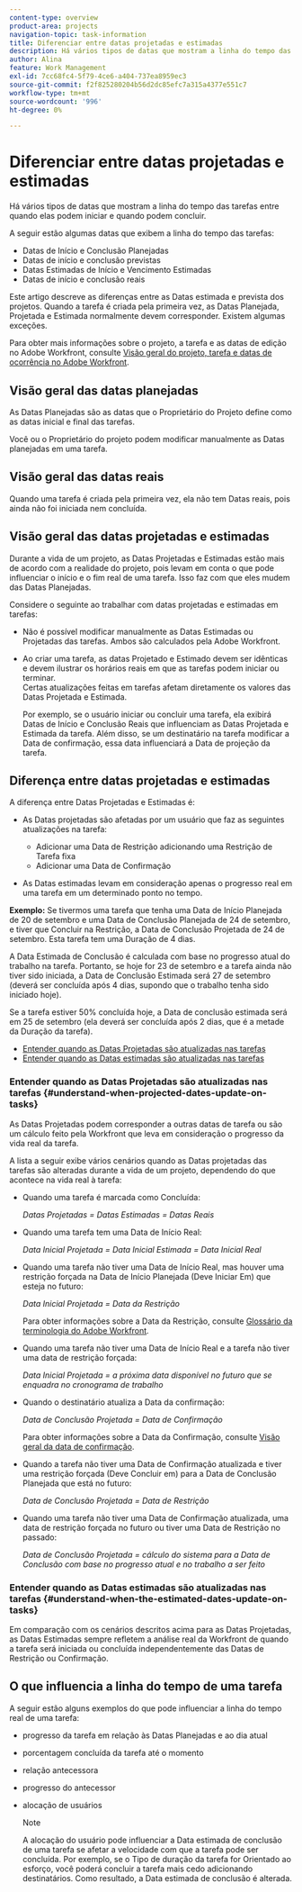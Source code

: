 ```yaml
---
content-type: overview
product-area: projects
navigation-topic: task-information
title: Diferenciar entre datas projetadas e estimadas
description: Há vários tipos de datas que mostram a linha do tempo das tarefas entre quando elas podem iniciar e quando podem concluir.
author: Alina
feature: Work Management
exl-id: 7cc68fc4-5f79-4ce6-a404-737ea8959ec3
source-git-commit: f2f825280204b56d2dc85efc7a315a4377e551c7
workflow-type: tm+mt
source-wordcount: '996'
ht-degree: 0%

---
```


# Diferenciar entre datas projetadas e estimadas

Há vários tipos de datas que mostram a linha do tempo das tarefas entre quando elas podem iniciar e quando podem concluir. 

A seguir estão algumas datas que exibem a linha do tempo das tarefas:

* Datas de Início e Conclusão Planejadas
* Datas de início e conclusão previstas
* Datas Estimadas de Início e Vencimento Estimadas
* Datas de início e conclusão reais

Este artigo descreve as diferenças entre as Datas estimada e prevista dos projetos. Quando a tarefa é criada pela primeira vez, as Datas Planejada, Projetada e Estimada normalmente devem corresponder. Existem algumas exceções. 

Para obter mais informações sobre o projeto, a tarefa e as datas de edição no Adobe Workfront, consulte [Visão geral do projeto, tarefa e datas de ocorrência no Adobe Workfront](../../../workfront-basics/navigate-workfront/workfront-navigation/definitions-pti-dates.md).

## Visão geral das datas planejadas

As Datas Planejadas são as datas que o Proprietário do Projeto define como as datas inicial e final das tarefas. 

Você ou o Proprietário do projeto podem modificar manualmente as Datas planejadas em uma tarefa.

## Visão geral das datas reais

Quando uma tarefa é criada pela primeira vez, ela não tem Datas reais, pois ainda não foi iniciada nem concluída.

## Visão geral das datas projetadas e estimadas

Durante a vida de um projeto, as Datas Projetadas e Estimadas estão mais de acordo com a realidade do projeto, pois levam em conta o que pode influenciar o início e o fim real de uma tarefa. Isso faz com que eles mudem das Datas Planejadas.

Considere o seguinte ao trabalhar com datas projetadas e estimadas em tarefas:

* Não é possível modificar manualmente as Datas Estimadas ou Projetadas das tarefas. Ambos são calculados pela Adobe Workfront.
* Ao criar uma tarefa, as datas Projetado e Estimado devem ser idênticas e devem ilustrar os horários reais em que as tarefas podem iniciar ou terminar.\
   Certas atualizações feitas em tarefas afetam diretamente os valores das Datas Projetada e Estimada. 

   Por exemplo, se o usuário iniciar ou concluir uma tarefa, ela exibirá Datas de Início e Conclusão Reais que influenciam as Datas Projetada e Estimada da tarefa. Além disso, se um destinatário na tarefa modificar a Data de confirmação, essa data influenciará a Data de projeção da tarefa.

## Diferença entre datas projetadas e estimadas

A diferença entre Datas Projetadas e Estimadas é:

* As Datas projetadas são afetadas por um usuário que faz as seguintes atualizações na tarefa:

   * Adicionar uma Data de Restrição adicionando uma Restrição de Tarefa fixa
   * Adicionar uma Data de Confirmação

* As Datas estimadas levam em consideração apenas o progresso real em uma tarefa em um determinado ponto no tempo.

**Exemplo:** Se tivermos uma tarefa que tenha uma Data de Início Planejada de 20 de setembro e uma Data de Conclusão Planejada de 24 de setembro, e tiver que Concluir na Restrição, a Data de Conclusão Projetada de 24 de setembro. Esta tarefa tem uma Duração de 4 dias.

A Data Estimada de Conclusão é calculada com base no progresso atual do trabalho na tarefa. Portanto, se hoje for 23 de setembro e a tarefa ainda não tiver sido iniciada, a Data de Conclusão Estimada será 27 de setembro (deverá ser concluída após 4 dias, supondo que o trabalho tenha sido iniciado hoje).

Se a tarefa estiver 50% concluída hoje, a Data de conclusão estimada será em 25 de setembro (ela deverá ser concluída após 2 dias, que é a metade da Duração da tarefa).

* [Entender quando as Datas Projetadas são atualizadas nas tarefas](#understand-when-projected-dates-update-on-tasks)
* [Entender quando as Datas estimadas são atualizadas nas tarefas](#understand-when-the-estimated-dates-update-on-tasks)

### Entender quando as Datas Projetadas são atualizadas nas tarefas {#understand-when-projected-dates-update-on-tasks}

As Datas Projetadas podem corresponder a outras datas de tarefa ou são um cálculo feito pela Workfront que leva em consideração o progresso da vida real da tarefa.

A lista a seguir exibe vários cenários quando as Datas projetadas das tarefas são alteradas durante a vida de um projeto, dependendo do que acontece na vida real à tarefa:

* Quando uma tarefa é marcada como Concluída:

   *Datas Projetadas = Datas Estimadas = Datas Reais*

* Quando uma tarefa tem uma Data de Início Real:

   *Data Inicial Projetada = Data Inicial Estimada = Data Inicial Real*

* Quando uma tarefa não tiver uma Data de Início Real, mas houver uma restrição forçada na Data de Início Planejada (Deve Iniciar Em) que esteja no futuro:

   *Data Inicial Projetada = Data da Restrição*

   Para obter informações sobre a Data da Restrição, consulte [Glossário da terminologia do Adobe Workfront](../../../workfront-basics/navigate-workfront/workfront-navigation/workfront-terminology-glossary.md).

* Quando uma tarefa não tiver uma Data de Início Real e a tarefa não tiver uma data de restrição forçada:

   *Data Inicial Projetada = a próxima data disponível no futuro que se enquadra no cronograma de trabalho*

* Quando o destinatário atualiza a Data da confirmação:

   *Data de Conclusão Projetada = Data de Confirmação*

   Para obter informações sobre a Data da Confirmação, consulte [Visão geral da data de confirmação](../../../manage-work/projects/updating-work-in-a-project/overview-of-commit-dates.md).

* Quando a tarefa não tiver uma Data de Confirmação atualizada e tiver uma restrição forçada (Deve Concluir em) para a Data de Conclusão Planejada que está no futuro:

   *Data de Conclusão Projetada = Data de Restrição*

* Quando uma tarefa não tiver uma Data de Confirmação atualizada, uma data de restrição forçada no futuro ou tiver uma Data de Restrição no passado:

   *Data de Conclusão Projetada = cálculo do sistema para a Data de Conclusão com base no progresso atual e no trabalho a ser feito*

### Entender quando as Datas estimadas são atualizadas nas tarefas {#understand-when-the-estimated-dates-update-on-tasks}

Em comparação com os cenários descritos acima para as Datas Projetadas, as Datas Estimadas sempre refletem a análise real da Workfront de quando a tarefa será iniciada ou concluída independentemente das Datas de Restrição ou Confirmação.

## O que influencia a linha do tempo de uma tarefa

A seguir estão alguns exemplos do que pode influenciar a linha do tempo real de uma tarefa: 

* progresso da tarefa em relação às Datas Planejadas e ao dia atual
* porcentagem concluída da tarefa até o momento
* relação antecessora
* progresso do antecessor
* alocação de usuários

   >[!NOTE]
   >
   >A alocação do usuário pode influenciar a Data estimada de conclusão de uma tarefa se afetar a velocidade com que a tarefa pode ser concluída. Por exemplo, se o Tipo de duração da tarefa for Orientado ao esforço, você poderá concluir a tarefa mais cedo adicionando destinatários. Como resultado, a Data estimada de conclusão é alterada.
